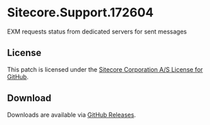# Sitecore.Support.172604
EXM requests status from dedicated servers for sent messages

## License  
This patch is licensed under the [Sitecore Corporation A/S License for GitHub](https://github.com/sitecoresupport/Sitecore.Support.172604/blob/master/LICENSE).  

## Download  
Downloads are available via [GitHub Releases](https://github.com/sitecoresupport/Sitecore.Support.172604/releases).  
